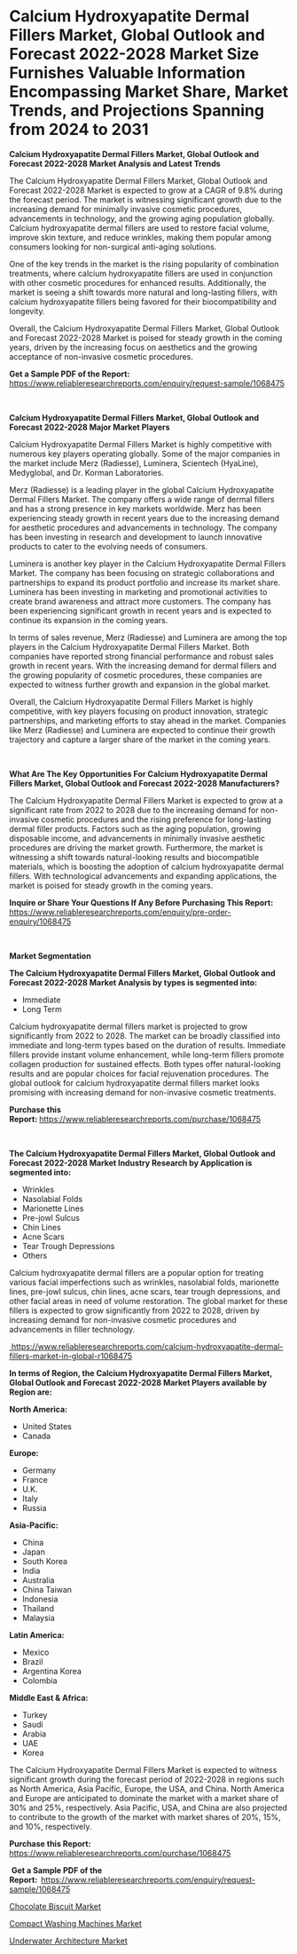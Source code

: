 <p><h1>Calcium Hydroxyapatite Dermal Fillers Market, Global Outlook and Forecast 2022-2028 Market Size Furnishes Valuable Information Encompassing Market Share, Market Trends, and Projections Spanning from 2024 to 2031</h1></p><p><strong>Calcium Hydroxyapatite Dermal Fillers Market, Global Outlook and Forecast 2022-2028 Market Analysis and Latest Trends</strong></p>
<p><p>The Calcium Hydroxyapatite Dermal Fillers Market, Global Outlook and Forecast 2022-2028 Market is expected to grow at a CAGR of 9.8% during the forecast period. The market is witnessing significant growth due to the increasing demand for minimally invasive cosmetic procedures, advancements in technology, and the growing aging population globally. Calcium hydroxyapatite dermal fillers are used to restore facial volume, improve skin texture, and reduce wrinkles, making them popular among consumers looking for non-surgical anti-aging solutions.</p><p>One of the key trends in the market is the rising popularity of combination treatments, where calcium hydroxyapatite fillers are used in conjunction with other cosmetic procedures for enhanced results. Additionally, the market is seeing a shift towards more natural and long-lasting fillers, with calcium hydroxyapatite fillers being favored for their biocompatibility and longevity.</p><p>Overall, the Calcium Hydroxyapatite Dermal Fillers Market, Global Outlook and Forecast 2022-2028 Market is poised for steady growth in the coming years, driven by the increasing focus on aesthetics and the growing acceptance of non-invasive cosmetic procedures.</p></p>
<p><strong>Get a Sample PDF of the Report:&nbsp;</strong> <a href="https://www.reliableresearchreports.com/enquiry/request-sample/1068475">https://www.reliableresearchreports.com/enquiry/request-sample/1068475</a></p>
<p>&nbsp;</p>
<p><strong>Calcium Hydroxyapatite Dermal Fillers Market, Global Outlook and Forecast 2022-2028 Major Market Players</strong></p>
<p><p>Calcium Hydroxyapatite Dermal Fillers Market is highly competitive with numerous key players operating globally. Some of the major companies in the market include Merz (Radiesse), Luminera, Scientech (HyaLine), Medyglobal, and Dr. Korman Laboratories.</p><p>Merz (Radiesse) is a leading player in the global Calcium Hydroxyapatite Dermal Fillers Market. The company offers a wide range of dermal fillers and has a strong presence in key markets worldwide. Merz has been experiencing steady growth in recent years due to the increasing demand for aesthetic procedures and advancements in technology. The company has been investing in research and development to launch innovative products to cater to the evolving needs of consumers.</p><p>Luminera is another key player in the Calcium Hydroxyapatite Dermal Fillers Market. The company has been focusing on strategic collaborations and partnerships to expand its product portfolio and increase its market share. Luminera has been investing in marketing and promotional activities to create brand awareness and attract more customers. The company has been experiencing significant growth in recent years and is expected to continue its expansion in the coming years.</p><p>In terms of sales revenue, Merz (Radiesse) and Luminera are among the top players in the Calcium Hydroxyapatite Dermal Fillers Market. Both companies have reported strong financial performance and robust sales growth in recent years. With the increasing demand for dermal fillers and the growing popularity of cosmetic procedures, these companies are expected to witness further growth and expansion in the global market.</p><p>Overall, the Calcium Hydroxyapatite Dermal Fillers Market is highly competitive, with key players focusing on product innovation, strategic partnerships, and marketing efforts to stay ahead in the market. Companies like Merz (Radiesse) and Luminera are expected to continue their growth trajectory and capture a larger share of the market in the coming years.</p></p>
<p>&nbsp;</p>
<p><strong>What Are The Key Opportunities For Calcium Hydroxyapatite Dermal Fillers Market, Global Outlook and Forecast 2022-2028 Manufacturers?</strong></p>
<p><p>The Calcium Hydroxyapatite Dermal Fillers Market is expected to grow at a significant rate from 2022 to 2028 due to the increasing demand for non-invasive cosmetic procedures and the rising preference for long-lasting dermal filler products. Factors such as the aging population, growing disposable income, and advancements in minimally invasive aesthetic procedures are driving the market growth. Furthermore, the market is witnessing a shift towards natural-looking results and biocompatible materials, which is boosting the adoption of calcium hydroxyapatite dermal fillers. With technological advancements and expanding applications, the market is poised for steady growth in the coming years.</p></p>
<p><strong>Inquire or Share Your Questions If Any Before Purchasing This Report:</strong> <a href="https://www.reliableresearchreports.com/enquiry/pre-order-enquiry/1068475">https://www.reliableresearchreports.com/enquiry/pre-order-enquiry/1068475</a></p>
<p>&nbsp;</p>
<p><strong>Market Segmentation</strong></p>
<p><strong>The Calcium Hydroxyapatite Dermal Fillers Market, Global Outlook and Forecast 2022-2028 Market Analysis by types is segmented into:</strong></p>
<p><ul><li>Immediate</li><li>Long Term</li></ul></p>
<p><p>Calcium hydroxyapatite dermal fillers market is projected to grow significantly from 2022 to 2028. The market can be broadly classified into immediate and long-term types based on the duration of results. Immediate fillers provide instant volume enhancement, while long-term fillers promote collagen production for sustained effects. Both types offer natural-looking results and are popular choices for facial rejuvenation procedures. The global outlook for calcium hydroxyapatite dermal fillers market looks promising with increasing demand for non-invasive cosmetic treatments.</p></p>
<p><strong>Purchase this Report:&nbsp;</strong><a href="https://www.reliableresearchreports.com/purchase/1068475">https://www.reliableresearchreports.com/purchase/1068475</a></p>
<p>&nbsp;</p>
<p><strong>The Calcium Hydroxyapatite Dermal Fillers Market, Global Outlook and Forecast 2022-2028 Market Industry Research by Application is segmented into:</strong></p>
<p><ul><li>Wrinkles</li><li>Nasolabial Folds</li><li>Marionette Lines</li><li>Pre-jowl Sulcus</li><li>Chin Lines</li><li>Acne Scars</li><li>Tear Trough Depressions</li><li>Others</li></ul></p>
<p><p>Calcium hydroxyapatite dermal fillers are a popular option for treating various facial imperfections such as wrinkles, nasolabial folds, marionette lines, pre-jowl sulcus, chin lines, acne scars, tear trough depressions, and other facial areas in need of volume restoration. The global market for these fillers is expected to grow significantly from 2022 to 2028, driven by increasing demand for non-invasive cosmetic procedures and advancements in filler technology.</p></p>
<p><a href="https://www.reliableresearchreports.com/calcium-hydroxyapatite-dermal-fillers-market-in-global-r1068475">&nbsp;https://www.reliableresearchreports.com/calcium-hydroxyapatite-dermal-fillers-market-in-global-r1068475</a></p>
<p><strong>In terms of Region, the Calcium Hydroxyapatite Dermal Fillers Market, Global Outlook and Forecast 2022-2028 Market Players available by Region are:</strong></p>
<p>
    <p> <strong> North America: </strong>
        <ul>
            <li>United States</li>
            <li>Canada</li>
        </ul>
        </p> 
    <p> <strong> Europe: </strong>
        <ul>
            <li>Germany</li>
            <li>France</li>
            <li>U.K.</li>
            <li>Italy</li>
            <li>Russia</li>
        </ul>
        </p> 
    <p> <strong> Asia-Pacific: </strong>
        <ul>
            <li>China</li>
            <li>Japan</li>
            <li>South Korea</li>
            <li>India</li>
            <li>Australia</li>
            <li>China Taiwan</li>
            <li>Indonesia</li>
            <li>Thailand</li>
            <li>Malaysia</li>
        </ul>
        </p> 
    <p> <strong> Latin America: </strong>
        <ul>
            <li>Mexico</li>
            <li>Brazil</li>
            <li>Argentina Korea</li>
            <li>Colombia</li>
        </ul>
        </p> 
    <p> <strong> Middle East & Africa: </strong>
        <ul>
            <li>Turkey</li>
            <li>Saudi</li>
            <li>Arabia</li>
            <li>UAE</li>
            <li>Korea</li>
        </ul>
    </p>
    </p>
<p><p>The Calcium Hydroxyapatite Dermal Fillers Market is expected to witness significant growth during the forecast period of 2022-2028 in regions such as North America, Asia Pacific, Europe, the USA, and China. North America and Europe are anticipated to dominate the market with a market share of 30% and 25%, respectively. Asia Pacific, USA, and China are also projected to contribute to the growth of the market with market shares of 20%, 15%, and 10%, respectively.</p></p>
<p><strong>Purchase this Report: </strong><a href="https://www.reliableresearchreports.com/purchase/1068475">https://www.reliableresearchreports.com/purchase/1068475</a></p>
<p>&nbsp;<strong>Get a Sample PDF of the Report:&nbsp;&nbsp;</strong><a href="https://www.reliableresearchreports.com/enquiry/request-sample/1068475">https://www.reliableresearchreports.com/enquiry/request-sample/1068475</a></p>
<p><strong></strong></p>
<p><p><a href="https://www.linkedin.com/pulse/chocolate-biscuit-market-research-report-its-history-forecast-req6c">Chocolate Biscuit Market</a></p><p><a href="https://www.linkedin.com/pulse/compact-washing-machines-market-size-trends-complete-industry-eb4bc">Compact Washing Machines Market</a></p><p><a href="https://www.linkedin.com/pulse/underwater-architecture-market-size-reveals-best-marketing-channels-5lewc">Underwater Architecture Market</a></p></p>